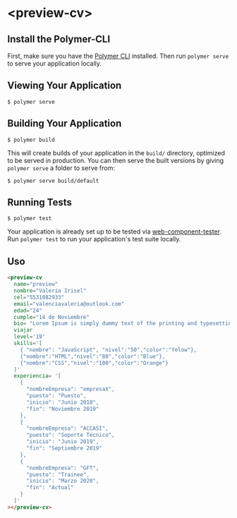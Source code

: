 # \<preview-cv\>



## Install the Polymer-CLI

First, make sure you have the [Polymer CLI](https://www.npmjs.com/package/polymer-cli) installed. Then run `polymer serve` to serve your application locally.

## Viewing Your Application

```
$ polymer serve
```

## Building Your Application

```
$ polymer build
```

This will create builds of your application in the `build/` directory, optimized to be served in production. You can then serve the built versions by giving `polymer serve` a folder to serve from:

```
$ polymer serve build/default
```

## Running Tests

```
$ polymer test
```

Your application is already set up to be tested via [web-component-tester](https://github.com/Polymer/web-component-tester). Run `polymer test` to run your application's test suite locally.




## Uso
```html
<preview-cv 
  name="preview"
  nombre="Valeria Irisel" 
  cel="5531082933"
  email="valenciavaleria@outlook.com"
  edad="24"
  cumple="14 de Noviembre"
  bio= "Lorem Ipsum is simply dummy text of the printing and typesetting industry. Lorem Ipsum has been the industry's standard dummy text ever since the 1500"
  viajar
  level='19'
  skills='[
    { "nombre": "JavaScript", "nivel":"50","color":"Yelow"},
    {"nombre":"HTML","nivel":"80","color":"Blue"},
    {"nombre":"CSS","nivel":"100","color":"Orange"}
  ]'
  experiencia= '[
    {
      "nombreEmpresa": "empresaX",
      "puesto": "Puesto",
      "inicio": "Junio 2018",
      "fin": "Noviembre 2019"
    },
    {
      "nombreEmpresa": "ACCASI",
      "puesto": "Soporte Tecnico",
      "inicio": "Junio 2019",
      "fin": "Septiembre 2019"
    },
    {
      "nombreEmpresa": "GFT",
      "puesto": "Trainee",
      "inicio": "Marzo 2020",
      "fin": "Actual"
    }
  ]'
></preview-cv>
```
